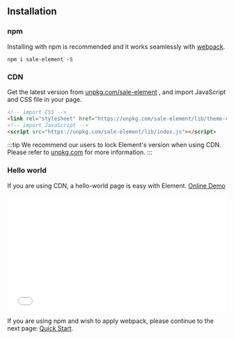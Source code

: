 ## Installation

### npm

Installing with npm is recommended and it works seamlessly with [webpack](https://webpack.js.org/).

```shell
npm i sale-element -S
```

### CDN

Get the latest version from [unpkg.com/sale-element](https://unpkg.com/sale-element/) , and import JavaScript and CSS file in your page.

```html
<!-- import CSS -->
<link rel="stylesheet" href="https://unpkg.com/sale-element/lib/theme-chalk/index.css">
<!-- import JavaScript -->
<script src="https://unpkg.com/sale-element/lib/index.js"></script>
```

:::tip
We recommend our users to lock Element's version when using CDN. Please refer to [unpkg.com](https://unpkg.com) for more information.
:::

### Hello world

If you are using CDN, a hello-world page is easy with Element. [Online Demo](https://codepen.io/ziyoung/pen/rRKYpd)

<iframe height="265" style="width: 100%;" scrolling="no" title="Element demo" src="//codepen.io/ziyoung/embed/rRKYpd/?height=265&theme-id=light&default-tab=html" frameborder="no" allowtransparency="true" allowfullscreen="true">
  See the Pen <a href='https://codepen.io/ziyoung/pen/rRKYpd/'>Element demo</a> by hetech
  (<a href='https://codepen.io/ziyoung'>@ziyoung</a>) on <a href='https://codepen.io'>CodePen</a>.
</iframe>

If you are using npm and wish to apply webpack, please continue to the next page: [Quick Start](/#/en-US/component/quickstart).
